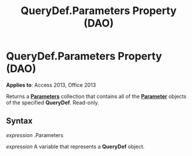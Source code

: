 ﻿---
title: QueryDef.Parameters Property (DAO)
TOCTitle: Parameters Property
ms:assetid: 0a83f4b8-24b6-8d61-1c15-d16919272e57
ms:mtpsurl: https://msdn.microsoft.com/library/Ff845106(v=office.15)
ms:contentKeyID: 48543155
ms.date: 09/18/2015
mtps_version: v=office.15
f1_keywords:
- dao360.chm1053177
f1_categories:
- Office.Version=v15
---

# QueryDef.Parameters Property (DAO)


**Applies to**: Access 2013, Office 2013

Returns a **[Parameters](parameters-collection-dao.md)** collection that contains all of the **[Parameter](parameter-object-dao.md)** objects of the specified **QueryDef**. Read-only.

## Syntax

*expression* .Parameters

*expression* A variable that represents a **QueryDef** object.

